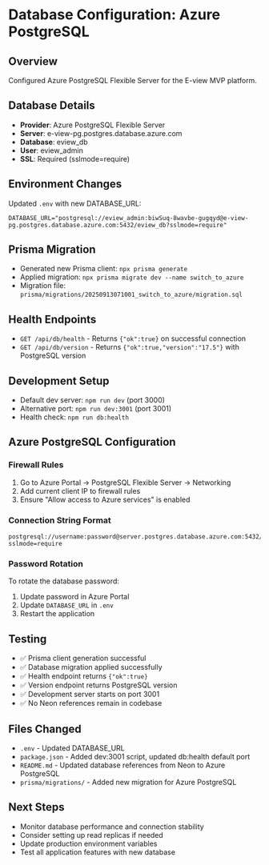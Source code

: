 # Database Configuration: Azure PostgreSQL

## Overview
Configured Azure PostgreSQL Flexible Server for the E-view MVP platform.

## Database Details
- **Provider**: Azure PostgreSQL Flexible Server
- **Server**: e-view-pg.postgres.database.azure.com
- **Database**: eview_db
- **User**: eview_admin
- **SSL**: Required (sslmode=require)

## Environment Changes
Updated `.env` with new DATABASE_URL:
```
DATABASE_URL="postgresql://eview_admin:biwSuq-8wavbe-gugqyd@e-view-pg.postgres.database.azure.com:5432/eview_db?sslmode=require"
```

## Prisma Migration
- Generated new Prisma client: `npx prisma generate`
- Applied migration: `npx prisma migrate dev --name switch_to_azure`
- Migration file: `prisma/migrations/20250913071001_switch_to_azure/migration.sql`

## Health Endpoints
- `GET /api/db/health` - Returns `{"ok":true}` on successful connection
- `GET /api/db/version` - Returns `{"ok":true,"version":"17.5"}` with PostgreSQL version

## Development Setup
- Default dev server: `npm run dev` (port 3000)
- Alternative port: `npm run dev:3001` (port 3001)
- Health check: `npm run db:health`

## Azure PostgreSQL Configuration
### Firewall Rules
1. Go to Azure Portal → PostgreSQL Flexible Server → Networking
2. Add current client IP to firewall rules
3. Ensure "Allow access to Azure services" is enabled

### Connection String Format
```
postgresql://username:password@server.postgres.database.azure.com:5432/database?sslmode=require
```

### Password Rotation
To rotate the database password:
1. Update password in Azure Portal
2. Update `DATABASE_URL` in `.env`
3. Restart the application

## Testing
- ✅ Prisma client generation successful
- ✅ Database migration applied successfully
- ✅ Health endpoint returns `{"ok":true}`
- ✅ Version endpoint returns PostgreSQL version
- ✅ Development server starts on port 3001
- ✅ No Neon references remain in codebase

## Files Changed
- `.env` - Updated DATABASE_URL
- `package.json` - Added dev:3001 script, updated db:health default port
- `README.md` - Updated database references from Neon to Azure PostgreSQL
- `prisma/migrations/` - Added new migration for Azure PostgreSQL

## Next Steps
- Monitor database performance and connection stability
- Consider setting up read replicas if needed
- Update production environment variables
- Test all application features with new database
